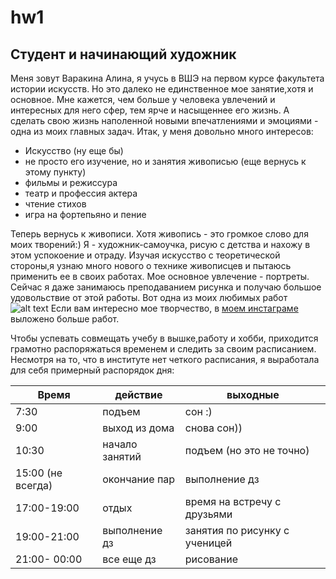 # hw1
## Студент и начинающий художник 
Меня зовут Варакина Алина, я учусь в ВШЭ на первом курсе факультета истории искусств. Но это далеко не единственное мое занятие,хотя и основное. Мне кажется, чем больше у человека увлечений и интересных для него сфер, тем ярче и насыщеннее его жизнь. А сделать свою жизнь наполенной новыми впечатлениями и эмоциями - одна из моих главных задач. Итак, у меня довольно много интересов:

- Искусство (ну еще бы)
- не просто его изучение, но и занятия живописью (еще вернусь к этому пункту)
- фильмы и режиссура
- театр и профессия актера
- чтение стихов 
- игра на фортепьяно и пение 

Теперь вернусь к живописи. Хотя живопись - это громкое слово для моих творений:) Я - художник-самоучка, рисую с детства и нахожу в этом успокоение и отраду. Изучая искусство с теоретической стороны,я узнаю много нового о технике живописцев и пытаюсь применить ее в своих работах. Мое основное увлечение - портреты. Сейчас я даже занимаюсь преподаванием рисунка и получаю большое удовольствие от этой работы.
Вот одна из моих любимых работ
![alt text](https://pp.userapi.com/c841422/v841422201/5d25a/z56Tn6_-15I.jpg)
Если вам интересно мое творчество, в
[моем инстаграме](https://www.instagram.com/not_angel_exactly/ "Not angel exactly") выложено больше работ.

Чтобы успевать совмещать учебу в вышке,работу и хобби, приходится грамотно распоряжаться временем и следить за своим расписанием. Несмотря на то, что в институте нет четкого расписания, я выработала для себя примерный распорядок дня:

Время  | действие | выходные 
  ---  |    ---  | ---     
7:30   | подъем  | сон :)   
9:00  | выход из дома   | снова сон))
10:30 | начало занятий | подъем (но это не точно)
15:00 (не всегда) | окончание пар | выполнение дз
17:00-19:00 | отдых | время на встречу с друзьями
19:00-21:00 | выполнение дз | занятия по рисунку с ученицей
21:00- 00:00| все еще дз | рисование
